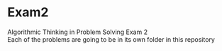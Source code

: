# Exam2
Algorithmic Thinking in Problem Solving Exam 2  
Each of the problems are going to be in its own folder in this repository
